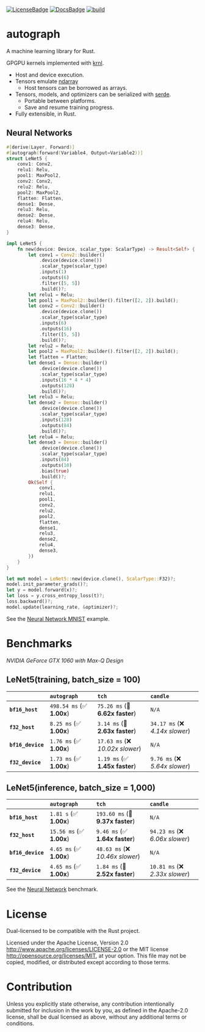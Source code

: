 [![LicenseBadge]][License]
[![DocsBadge]][Docs]
[![build](https://github.com/charles-r-earp/autograph/actions/workflows/ci.yml/badge.svg)](https://github.com/charles-r-earp/autograph/actions/workflows/ci.yml)

[License]: https://github.com/charles-r-earp/autograph/blob/main/LICENSE-APACHE
[LicenseBadge]: https://img.shields.io/badge/license-MIT/Apache_2.0-blue.svg
[Docs]: https://docs.rs/autograph
[DocsBadge]: https://docs.rs/autograph/badge.svg

# autograph

A machine learning library for Rust.

GPGPU kernels implemented with [krnl](https://github.com/charles-r-earp/krnl).

- Host and device execution.
- Tensors emulate [ndarray](https://github.com/rust-ndarray/ndarray)
  - Host tensors can be borrowed as arrays.
- Tensors, models, and optimizers can be serialized with [serde](https://github.com/serde-rs/serde).
  - Portable between platforms.
  - Save and resume training progress.
- Fully extensible, in Rust.

## Neural Networks

```rust
#[derive(Layer, Forward)]
#[autograph(forward(Variable4, Output=Variable2))]
struct LeNet5 {
    conv1: Conv2,
    relu1: Relu,
    pool1: MaxPool2,
    conv2: Conv2,
    relu2: Relu,
    pool2: MaxPool2,
    flatten: Flatten,
    dense1: Dense,
    relu3: Relu,
    dense2: Dense,
    relu4: Relu,
    dense3: Dense,
}

impl LeNet5 {
    fn new(device: Device, scalar_type: ScalarType) -> Result<Self> {
        let conv1 = Conv2::builder()
            .device(device.clone())
            .scalar_type(scalar_type)
            .inputs(1)
            .outputs(6)
            .filter([5, 5])
            .build()?;
        let relu1 = Relu;
        let pool1 = MaxPool2::builder().filter([2, 2]).build();
        let conv2 = Conv2::builder()
            .device(device.clone())
            .scalar_type(scalar_type)
            .inputs(6)
            .outputs(16)
            .filter([5, 5])
            .build()?;
        let relu2 = Relu;
        let pool2 = MaxPool2::builder().filter([2, 2]).build();
        let flatten = Flatten;
        let dense1 = Dense::builder()
            .device(device.clone())
            .scalar_type(scalar_type)
            .inputs(16 * 4 * 4)
            .outputs(128)
            .build()?;
        let relu3 = Relu;
        let dense2 = Dense::builder()
            .device(device.clone())
            .scalar_type(scalar_type)
            .inputs(128)
            .outputs(84)
            .build()?;
        let relu4 = Relu;
        let dense3 = Dense::builder()
            .device(device.clone())
            .scalar_type(scalar_type)
            .inputs(84)
            .outputs(10)
            .bias(true)
            .build()?;
        Ok(Self {
            conv1,
            relu1,
            pool1,
            conv2,
            relu2,
            pool2,
            flatten,
            dense1,
            relu3,
            dense2,
            relu4,
            dense3,
        })
    }
}

let mut model = LeNet5::new(device.clone(), ScalarType::F32)?;
model.init_parameter_grads()?;
let y = model.forward(x)?;
let loss = y.cross_entropy_loss(t)?;
loss.backward()?;
model.update(learning_rate, &optimizer)?;
```

See the [Neural Network MNIST](examples/neural-network-mnist) example.

# Benchmarks

_NVIDIA GeForce GTX 1060 with Max-Q Design_

## LeNet5(training, batch_size = 100)

|                   | `autograph`               | `tch`                            | `candle`                         |
|:------------------|:--------------------------|:---------------------------------|:-------------------------------- |
| **`bf16_host`**   | `498.54 ms` (✅ **1.00x**) | `75.26 ms` (🚀 **6.62x faster**)  | `N/A`                            |
| **`f32_host`**    | `8.25 ms` (✅ **1.00x**)   | `3.14 ms` (🚀 **2.63x faster**)   | `34.17 ms` (❌ *4.14x slower*)    |
| **`bf16_device`** | `1.76 ms` (✅ **1.00x**)   | `17.63 ms` (❌ *10.02x slower*)   | `N/A`                            |
| **`f32_device`**  | `1.73 ms` (✅ **1.00x**)   | `1.19 ms` (✅ **1.45x faster**)   | `9.76 ms` (❌ *5.64x slower*)     |

## LeNet5(inference, batch_size = 1,000)

|                   | `autograph`              | `tch`                            | `candle`                         |
|:------------------|:-------------------------|:---------------------------------|:-------------------------------- |
| **`bf16_host`**   | `1.81 s` (✅ **1.00x**)   | `193.60 ms` (🚀 **9.37x faster**) | `N/A`                            |
| **`f32_host`**    | `15.56 ms` (✅ **1.00x**) | `9.46 ms` (✅ **1.64x faster**)   | `94.23 ms` (❌ *6.06x slower*)    |
| **`bf16_device`** | `4.65 ms` (✅ **1.00x**)  | `48.63 ms` (❌ *10.46x slower*)   | `N/A`                            |
| **`f32_device`**  | `4.65 ms` (✅ **1.00x**)  | `1.84 ms` (🚀 **2.52x faster**)   | `10.81 ms` (❌ *2.33x slower*)    |

See the [Neural Network](benches/neural-network-benches) benchmark.

# License

Dual-licensed to be compatible with the Rust project.

Licensed under the Apache License, Version 2.0 http://www.apache.org/licenses/LICENSE-2.0 or the MIT license http://opensource.org/licenses/MIT, at your option. This file may not be copied, modified, or distributed except according to those terms.

# Contribution

Unless you explicitly state otherwise, any contribution intentionally submitted for inclusion in the work by you, as defined in the Apache-2.0 license, shall be dual licensed as above, without any additional terms or conditions.
